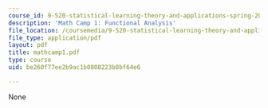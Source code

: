 ```yaml
---
course_id: 9-520-statistical-learning-theory-and-applications-spring-2003
description: 'Math Camp 1: Functional Analysis'
file_location: /coursemedia/9-520-statistical-learning-theory-and-applications-spring-2003/be260f77ee2b9ac1b0808223b8bf64e6_mathcamp1.pdf
file_type: application/pdf
layout: pdf
title: mathcamp1.pdf
type: course
uid: be260f77ee2b9ac1b0808223b8bf64e6

---
```

None